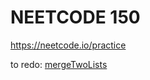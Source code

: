 # NEETCODE 150

https://neetcode.io/practice

to redo: [mergeTwoLists](https://leetcode.com/problems/merge-two-sorted-lists/)